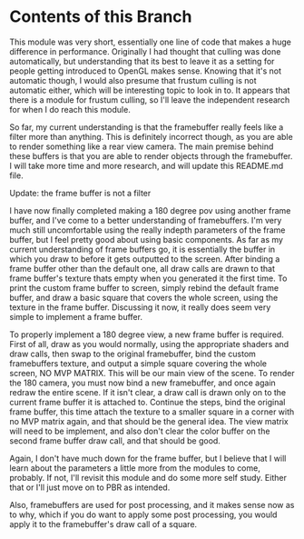 # Contents of this Branch
This module was very short, essentially one line of code that makes a huge difference in performance. Originally I had thought that culling was done automatically, but understanding that its best to leave it as a setting for people getting introduced to OpenGL makes sense. Knowing that it's not automatic though, I would also presume that frustum culling is not automatic either, which will be interesting topic to look in to. It appears that there is a module for frustum culling, so I'll leave the independent research for when I do reach this module.

So far, my current understanding is that the framebuffer really feels like a filter more than anything. This is definitely incorrect though, as you are able to render something like a rear view camera. The main premise behind these buffers is that you are able to render objects through the framebuffer. I will take more time and more research, and will update this README.md file.

Update: the frame buffer is not a filter

I have now finally completed making a 180 degree pov using another frame buffer, and I've come to a better understanding of framebuffers. I'm very much still uncomfortable using the really indepth parameters of the frame buffer, but I feel pretty good about using basic components. As far as my current understanding of frame buffers go, it is essentially the buffer in which you draw to before it gets outputted to the screen. After binding a frame buffer other than the default one, all draw calls are drawn to that frame buffer's texture thats empty when you generated it the first time. To print the custom frame buffer to screen, simply rebind the default frame buffer, and draw a basic square that covers the whole screen, using the texture in the frame buffer. Discussing it now, it really does seem very simple to implement a frame buffer.

To properly implement a 180 degree view, a new frame buffer is required. First of all, draw as you would normally, using the appropriate shaders and draw calls, then swap to the original framebuffer, bind the custom framebuffers texture, and output a simple square covering the whole screen, NO MVP MATRIX. This will be our main view of the scene. To render the 180 camera, you must now bind a new framebuffer, and once again redraw the entire scene. If it isn't clear, a draw call is drawn only on to the current frame buffer it is attached to. Continue the steps, bind the original frame buffer, this time attach the texture to a smaller square in a corner with no MVP matrix again, and that should be the general idea. The view matrix will need to be implement, and also don't clear the color buffer on the second frame buffer draw call, and that should be good.

Again, I don't have much down for the frame buffer, but I believe that I will learn about the parameters a little more from the modules to come, probably. If not, I'll revisit this module and do some more self study. Either that or I'll just move on to PBR as intended.

Also, framebuffers are used for post processing, and it makes sense now as to why, which if you do want to apply some post processing, you would apply it to the framebuffer's draw call of a square.
